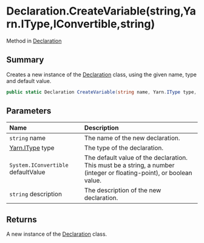 # Declaration.CreateVariable(string,Yarn.IType,IConvertible,string)

Method in [Declaration](/docs/api/csharp/yarn.compiler.declaration.md)

## Summary


Creates a new instance of the  <a href="yarn.compiler.declaration.md">Declaration</a>  class,
using the given name, type and default value.


```csharp
public static Declaration CreateVariable(string name, Yarn.IType type, IConvertible defaultValue, string description = null)
```

## Parameters

|Name|Description|
|:---|:---|
|`string` name|The name of the new declaration.|
|[Yarn.IType](/docs/api/csharp/yarn.itype.md) type|The type of the declaration.|
|`System.IConvertible` defaultValue|The default value of the declaration. This must be a string, a number (integer or floating-point), or boolean value.|
|`string` description|The description of the new declaration.|

## Returns

A new instance of the  <a href="yarn.compiler.declaration.md">Declaration</a> 
class.

